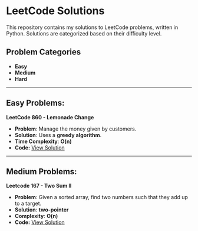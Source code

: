 # LeetCode Solutions

This repository contains my solutions to LeetCode problems, written in Python. Solutions are categorized based on their difficulty level.

## Problem Categories
- **Easy**
- **Medium**
- **Hard**

---

## Easy Problems:

**LeetCode 860 - Lemonade Change**
- **Problem**: Manage the money given by customers.
- **Solution**: Uses a **greedy algorithm**.
- **Time Complexity**: **O(n)**
- **Code:** [View Solution](easy/lemonade_change.py)

---

## Medium Problems:

**Leetcode 167 - Two Sum II**
- **Problem**: Given a sorted array, find two numbers such that they add up to a target.
- **Solution**: **two-pointer**
- **Complexity**: **O(n)**
- **Code:** [View Solution](medium/two_sum_ii.py)
